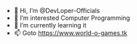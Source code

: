 - 👋 Hi, I’m @DevLoper-Officials
- 👀 I’m interested Computer Programming
- 🌱 I’m currently learning it
- 📫 Goto https://www.world-o-games.tk

<!---
DevLoper-Officials/DevLoper-Officials is a ✨ special ✨ repository because its `README.md` (this file) appears on your GitHub profile.
You can click the Preview link to take a look at your changes.
--->
